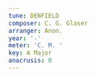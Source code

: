 ```yaml
---
tune: DENFIELD
composer: C. G. Glaser
arranger: Anon.
year: '-'
meter: 'C. M. '
key: A Major
anacrusis: 0
---
```

